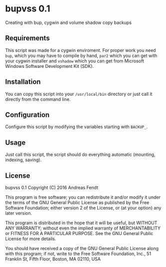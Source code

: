 # bupvss 0.1

Creating with bup, cygwin and volume shadow copy backups

## Requirements

This script was made for a cygwin enviroment. For proper work you need `bup`, 
which you may have to compile by hand, `par2` which you can get with your 
cygwin installer and `vshadow` which you can get from Microsoft Windows 
Software Development Kit (SDK).

## Installation

You can copy this script into your `/usr/local/bin` directory or just call it 
directly from the command line.

## Configuration

Configure this script by modifying the variables starting with `BACKUP_`.

## Usage

Just call this script, the script should do everything automatic (mounting, 
indexing, saving).

## License

bupvss 0.1
Copyright (C) 2016  Andreas Fendt

This program is free software; you can redistribute it and/or modify it under 
the terms of the GNU General Public License as published by the Free Software 
Foundation; either version 2 of the License, or (at your option) any later 
version.

This program is distributed in the hope that it will be useful, but WITHOUT 
ANY WARRANTY; without even the implied warranty of MERCHANTABILITY or FITNESS 
FOR A PARTICULAR PURPOSE. See the GNU General Public License for more details.

You should have received a copy of the GNU General Public License along with 
this program; if not, write to the Free Software Foundation, Inc., 51 
Franklin St, Fifth Floor, Boston, MA 02110, USA
